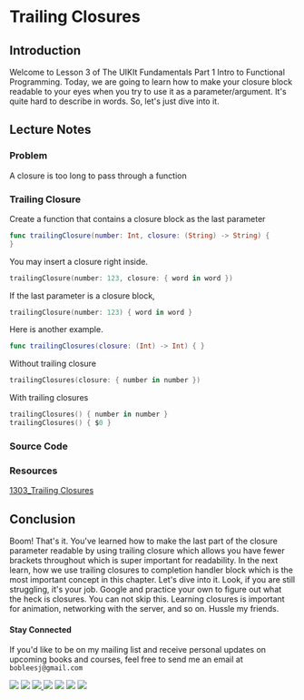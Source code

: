 # Trailing Closures

## Introduction
Welcome to Lesson 3 of The UIKIt Fundamentals Part 1 Intro to Functional Programming. Today, we are going to learn how to make your closure block readable to your eyes when you try to use it as a parameter/argument. It's quite hard to describe in words. So, let's just dive into it.

## Lecture Notes
### Problem
A closure is too long to pass through a function

### Trailing Closure
Create a function that contains a closure block as the last parameter
```swift
func trailingClosure(number: Int, closure: (String) -> String) {
}
```
You may insert a closure right inside.
```swift
trailingClosure(number: 123, closure: { word in word })
```

If the last parameter is a closure block,

```swift
trailingClosure(number: 123) { word in word }
```

Here is another example.
```swift
func trailingClosures(closure: (Int) -> Int) { }
```

Without trailing closure
```swift
trailingClosures(closure: { number in number })
```

With trailing closures
```swift
trailingClosures() { number in number }
trailingClosures() { $0 }
```

### Source Code
### Resources
[1303_Trailing Closures](https://www.dropbox.com/sh/npx0qq1tpwo2253/AAD1UiAnjX0Olgud9VkTi5hYa?dl=0)


## Conclusion
Boom! That's it. You've learned how to make the last part of the closure parameter readable by using trailing closure which allows you have fewer brackets throughout which is super important for readability. In the next learn, how we use trailing closures to completion handler block which is the most important concept in this chapter. Let's dive into it. Look, if you are still struggling, it's your job. Google and practice your own to figure out what the heck is closures. You can not skip this. Learning closures is important for animation, networking with the server, and so on. Hussle my friends.

#### Stay Connected
If you'd like to be on my mailing list and receive personal updates on upcoming books and courses, feel free to send me an email at `bobleesj@gmail.com`
<p>
<a href="http://bobthedeveloper.io"><img src="https://img.shields.io/badge/Personal-Website-333333.svg"></a>
<a href="https://facebook.com/bobthedeveloper"><img src="https://img.shields.io/badge/Facebook-Like-3B5998.svg"></a> <a href="https://youtube.com/bobthedeveloper"><img src="https://img.shields.io/badge/YouTube-Subscribe-CE1312.svg"</a> <a href="https://twitter.com/bobleesj"><img src="https://img.shields.io/badge/Twitter-Follow-55ACEE.svg"></a> <a href="https://instagram.com/bobthedev
"><img src="https://img.shields.io/badge/Instagram-Follow-BB2F92.svg"></a> <a href="https://linkedin.com/in/bobleesj"><img src= "https://img.shields.io/badge/LinkedIn-Connect-0077B5.svg"></a>
<a href="https://medium.com/@bobleesj"><img src="https://img.shields.io/badge/Medium-Read-00AB6C.svg"/></a>
</p>
